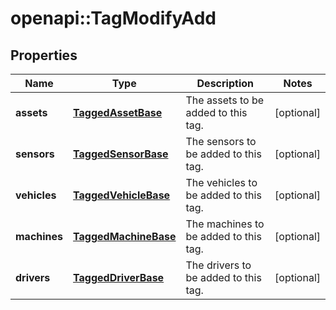 # openapi::TagModifyAdd

## Properties
Name | Type | Description | Notes
------------ | ------------- | ------------- | -------------
**assets** | [**TaggedAssetBase**](TaggedAssetBase.md) | The assets to be added to this tag. | [optional] 
**sensors** | [**TaggedSensorBase**](TaggedSensorBase.md) | The sensors to be added to this tag. | [optional] 
**vehicles** | [**TaggedVehicleBase**](TaggedVehicleBase.md) | The vehicles to be added to this tag. | [optional] 
**machines** | [**TaggedMachineBase**](TaggedMachineBase.md) | The machines to be added to this tag. | [optional] 
**drivers** | [**TaggedDriverBase**](TaggedDriverBase.md) | The drivers to be added to this tag. | [optional] 



